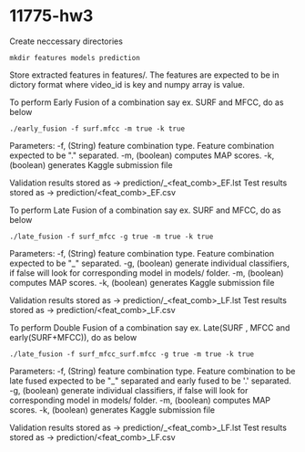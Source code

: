 # 11775-hw3
Create neccessary directories
```
mkdir features models prediction
```
Store extracted features in features/. The features are expected to be in dictory format where video_id is key and numpy array is value.

To perform Early Fusion of a combination say ex. SURF and MFCC, do as below
```
./early_fusion -f surf.mfcc -m true -k true
```
Parameters:
-f, (String) feature combination type. Feature combination expected to be "." separated.
-m, (boolean) computes MAP scores.
-k, (boolean) generates Kaggle submission file

 Validation results stored as -> prediction/<event>_<feat_comb>_EF.lst
 Test results stored as -> prediction/<feat_comb>_EF.csv
 
 To perform Late Fusion of a combination say ex. SURF and MFCC, do as below
```
./late_fusion -f surf_mfcc -g true -m true -k true
```
Parameters:
-f, (String) feature combination type. Feature combination expected to be "_" separated.
-g, (boolean) generate individual classifiers, if false will look for corresponding model in models/ folder.
-m, (boolean) computes MAP scores.
-k, (boolean) generates Kaggle submission file

 Validation results stored as -> prediction/<event>_<feat_comb>_LF.lst
 Test results stored as -> prediction/<feat_comb>_LF.csv
 
 
 To perform Double Fusion of a combination say ex. Late(SURF , MFCC and early(SURF+MFCC)), do as below
```
./late_fusion -f surf_mfcc_surf.mfcc -g true -m true -k true
```
Parameters:
-f, (String) feature combination type. Feature combination to be late fused expected to be "_" separated and early fused to be '.' separated.
-g, (boolean) generate individual classifiers, if false will look for corresponding model in models/ folder.
-m, (boolean) computes MAP scores.
-k, (boolean) generates Kaggle submission file

 Validation results stored as -> prediction/<event>_<feat_comb>_LF.lst
 Test results stored as -> prediction/<feat_comb>_LF.csv
 
